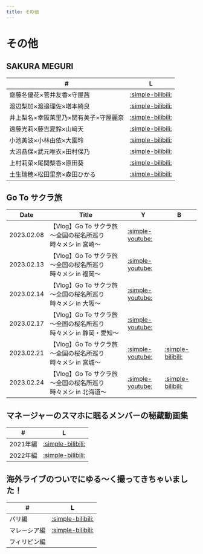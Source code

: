 ```yaml
---
title: その他
---
```


# その他
## SAKURA MEGURI
| #   | L |
| --- | --- | 
| 齋藤冬優花×菅井友香×守屋茜 | [:simple-bilibili:](https://www.bilibili.com/video/BV1gQ4y1q7VW?p=5) |
| 渡辺梨加×渡邉理佐×増本綺良 | [:simple-bilibili:](https://www.bilibili.com/video/BV1gQ4y1q7VW?p=3) |
| 井上梨名×幸阪茉里乃×関有美子×守屋麗奈 | [:simple-bilibili:](https://www.bilibili.com/video/BV1gQ4y1q7VW?p=6) |
| 遠藤光莉×藤吉夏鈴×山﨑天 | [:simple-bilibili:](https://www.bilibili.com/video/BV1gQ4y1q7VW?p=2) |
| 小池美波×小林由依×大園玲 | [:simple-bilibili:](https://www.bilibili.com/video/BV1gQ4y1q7VW?p=8) |
| 大沼晶保×武元唯衣×田村保乃 | [:simple-bilibili:](https://www.bilibili.com/video/BV1gQ4y1q7VW?p=1) |
| 上村莉菜×尾関梨香×原田葵 | [:simple-bilibili:](https://www.bilibili.com/video/BV1gQ4y1q7VW?p=4) |
| 土生瑞穂×松田里奈×森田ひかる | [:simple-bilibili:](https://www.bilibili.com/video/BV1gQ4y1q7VW?p=7) |


## Go To サクラ旅
| Date       | Title                                                                            | Y                                                               | B |
| ---------- | -------------------------------------------------------------------------------- | --------------------------------------------------------------- | - |
| 2023.02.08 | 【Vlog】Go To サクラ旅　～全国の桜名所巡り　時々メシ in 宮崎～ | [:simple-youtube:](https://www.youtube.com/watch?v=gDVqo1Q-vEQ) | |
| 2023.02.13 | 【Vlog】Go To サクラ旅　～全国の桜名所巡り　時々メシ in 福岡～ | [:simple-youtube:](https://www.youtube.com/watch?v=_rUep0-AYBA) | |
| 2023.02.14 | 【Vlog】Go To サクラ旅　～全国の桜名所巡り　時々メシ in 大阪～ | [:simple-youtube:](https://www.youtube.com/watch?v=H7KEznMGEns) | |
| 2023.02.17 | 【Vlog】Go To サクラ旅　～全国の桜名所巡り　時々メシ in 静岡・愛知～ | [:simple-youtube:](https://www.youtube.com/watch?v=w_delyCQVwA) | |
| 2023.02.21 | 【Vlog】Go To サクラ旅　～全国の桜名所巡り　時々メシ in 宮城～ | [:simple-youtube:](https://www.youtube.com/watch?v=Q_Gkta0cSD0) | [:simple-bilibili:](https://www.bilibili.com/video/BV1yY4y1D7TK/) |
| 2023.02.24 | 【Vlog】Go To サクラ旅　～全国の桜名所巡り　時々メシ in 北海道～ | [:simple-youtube:](https://www.youtube.com/watch?v=0Dk3XS2Ze00) | [:simple-bilibili:](https://www.bilibili.com/video/BV1Hs4y187ce/) |

## マネージャーのスマホに眠るメンバーの秘蔵動画集
| #   | L |
| --- | --- | 
| 2021年編 | [:simple-bilibili:](https://www.bilibili.com/video/BV1sb4y137HJ?p=3) |
| 2022年編 | [:simple-bilibili:](https://www.bilibili.com/video/BV1Np4y1o7ve?p=3) |

## 海外ライブのついでにゆる～く撮ってきちゃいました！
| #   | L |
| --- | --- | 
| パリ編 | [:simple-bilibili:](https://www.bilibili.com/video/BV13w4m1Z7uK?p=2) |
| マレーシア編 | [:simple-bilibili:](https://www.bilibili.com/video/BV1gu4m1w7Ds/) |
| フィリピン編 | |